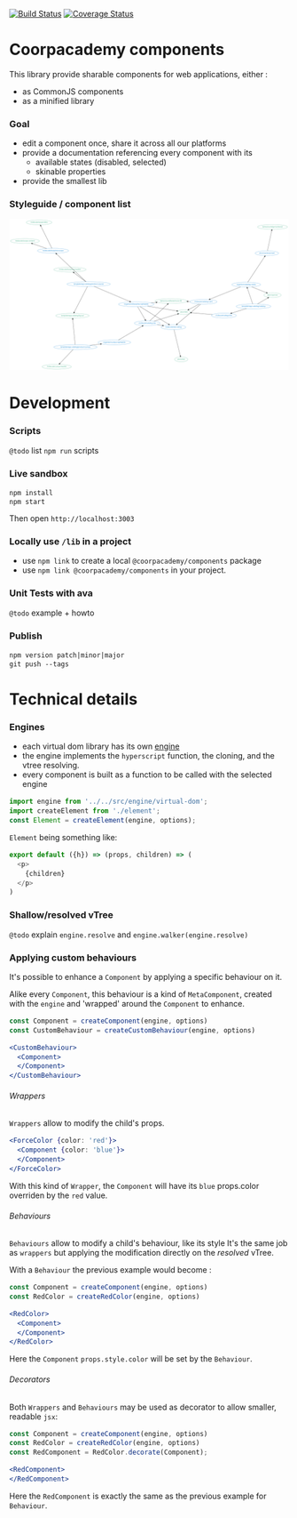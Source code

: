 [![Build Status](https://travis-ci.com/CoorpAcademy/components.svg?token=tpTZr2AKsFCqAwZ7nAEf&branch=master)](https://travis-ci.com/CoorpAcademy/components)
[![Coverage Status](https://coveralls.io/repos/github/CoorpAcademy/components/badge.svg?branch=master&t=15or4z)](https://coveralls.io/github/CoorpAcademy/components?branch=master)

# Coorpacademy components

This library provide sharable components for web applications, either :
- as CommonJS components
- as a minified library

### Goal

- edit a component once, share it across all our platforms
- provide a documentation referencing every component with its
  - available states (disabled, selected)
  - skinable properties
- provide the smallest lib

### Styleguide / component list

![Components diagram](/doc/components.png)

# Development

### Scripts
`@todo` list `npm run` scripts

### Live sandbox

```
npm install
npm start
```

Then open `http://localhost:3003`

### Locally use `/lib` in a project
- use `npm link` to create a local `@coorpacademy/components` package
- use `npm link @coorpacademy/components` in your project.

### Unit Tests with ava
`@todo` example + howto

### Publish
```
npm version patch|minor|major
git push --tags
```

# Technical details

### Engines

- each virtual dom library has its own [engine](./src/engine)
- the engine implements the `hyperscript` function, the cloning, and the vtree resolving.
- every component is built as a function to be called with the selected engine

```js
import engine from '../../src/engine/virtual-dom';
import createElement from './element';
const Element = createElement(engine, options);
```

`Element` being something like:
```js
export default ({h}) => (props, children) => (
  <p>
    {children}
  </p>
)
```

### Shallow/resolved vTree
`@todo` explain `engine.resolve` and `engine.walker(engine.resolve)`

### Applying custom behaviours

It's possible to enhance a `Component` by applying a specific behaviour on it.

Alike every `Component`, this behaviour is a kind of `MetaComponent`, created with the `engine` and 'wrapped' around the `Component` to enhance.

```js
const Component = createComponent(engine, options)
const CustomBehaviour = createCustomBehaviour(engine, options)
```
```jsx
<CustomBehaviour>
  <Component>
  </Component>
</CustomBehaviour>
```

###### Wrappers

`Wrappers` allow to modify the child's props.

```jsx
<ForceColor {color: 'red'}>
  <Component {color: 'blue'}>
  </Component>
</ForceColor>
```

With this kind of `Wrapper`, the `Component` will have its `blue` props.color overriden by the `red` value.

###### Behaviours

`Behaviours` allow to modify a child's behaviour, like its style
It's the same job as `wrappers` but applying the modification directly on the *resolved* vTree.

With a `Behaviour` the previous example would become :

```js
const Component = createComponent(engine, options)
const RedColor = createRedColor(engine, options)
```
```jsx
<RedColor>
  <Component>
  </Component>
</RedColor>
```

Here the `Component` `props.style.color` will be set by the `Behaviour`.

###### Decorators

Both `Wrappers` and `Behaviours` may be used as decorator to allow smaller, readable `jsx`:

```js
const Component = createComponent(engine, options)
const RedColor = createRedColor(engine, options)
const RedComponent = RedColor.decorate(Component);
```
```jsx
<RedComponent>
</RedComponent>
```

Here the `RedComponent` is exactly the same as the previous example for `Behaviour`.
